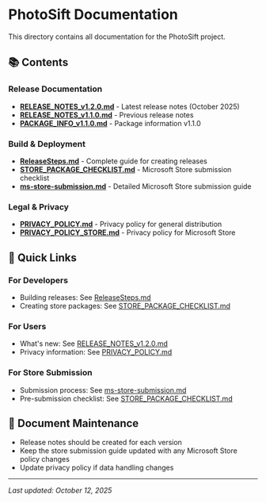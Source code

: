 # PhotoSift Documentation

This directory contains all documentation for the PhotoSift project.

## 📚 Contents

### Release Documentation
- **[RELEASE_NOTES_v1.2.0.md](RELEASE_NOTES_v1.2.0.md)** - Latest release notes (October 2025)
- **[RELEASE_NOTES_v1.1.0.md](RELEASE_NOTES_v1.1.0.md)** - Previous release notes
- **[PACKAGE_INFO_v1.1.0.md](PACKAGE_INFO_v1.1.0.md)** - Package information v1.1.0

### Build & Deployment
- **[ReleaseSteps.md](ReleaseSteps.md)** - Complete guide for creating releases
- **[STORE_PACKAGE_CHECKLIST.md](STORE_PACKAGE_CHECKLIST.md)** - Microsoft Store submission checklist
- **[ms-store-submission.md](ms-store-submission.md)** - Detailed Microsoft Store submission guide

### Legal & Privacy
- **[PRIVACY_POLICY.md](PRIVACY_POLICY.md)** - Privacy policy for general distribution
- **[PRIVACY_POLICY_STORE.md](PRIVACY_POLICY_STORE.md)** - Privacy policy for Microsoft Store

## 🔗 Quick Links

### For Developers
- Building releases: See [ReleaseSteps.md](ReleaseSteps.md)
- Creating store packages: See [STORE_PACKAGE_CHECKLIST.md](STORE_PACKAGE_CHECKLIST.md)

### For Users
- What's new: See [RELEASE_NOTES_v1.2.0.md](RELEASE_NOTES_v1.2.0.md)
- Privacy information: See [PRIVACY_POLICY.md](PRIVACY_POLICY.md)

### For Store Submission
- Submission process: See [ms-store-submission.md](ms-store-submission.md)
- Pre-submission checklist: See [STORE_PACKAGE_CHECKLIST.md](STORE_PACKAGE_CHECKLIST.md)

## 📝 Document Maintenance

- Release notes should be created for each version
- Keep the store submission guide updated with any Microsoft Store policy changes
- Update privacy policy if data handling changes

---

*Last updated: October 12, 2025*
